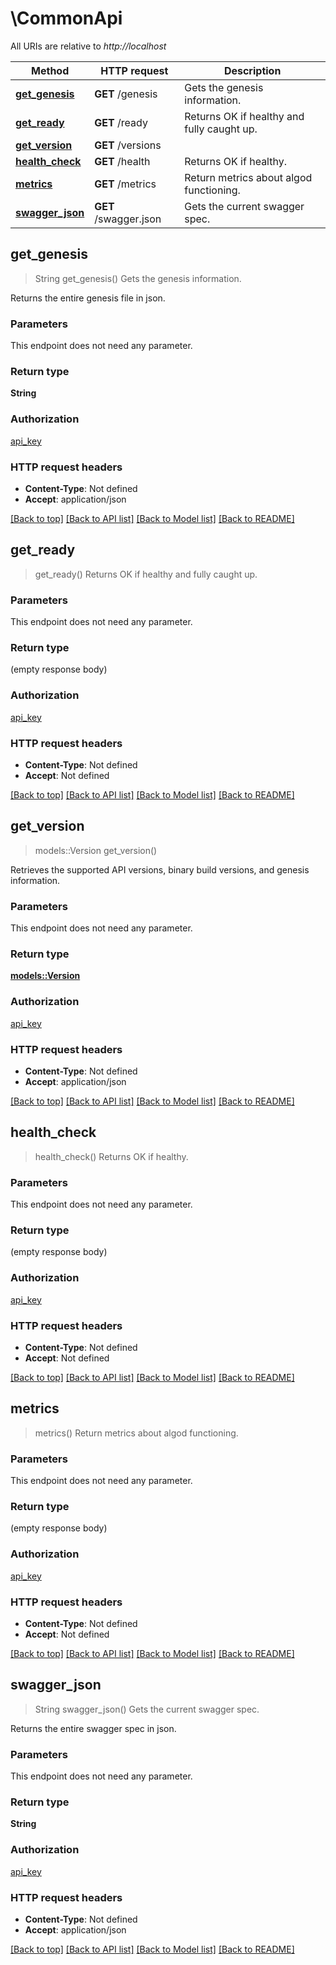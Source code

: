 # \CommonApi

All URIs are relative to *http://localhost*

Method | HTTP request | Description
------------- | ------------- | -------------
[**get_genesis**](CommonApi.md#get_genesis) | **GET** /genesis | Gets the genesis information.
[**get_ready**](CommonApi.md#get_ready) | **GET** /ready | Returns OK if healthy and fully caught up.
[**get_version**](CommonApi.md#get_version) | **GET** /versions | 
[**health_check**](CommonApi.md#health_check) | **GET** /health | Returns OK if healthy.
[**metrics**](CommonApi.md#metrics) | **GET** /metrics | Return metrics about algod functioning.
[**swagger_json**](CommonApi.md#swagger_json) | **GET** /swagger.json | Gets the current swagger spec.



## get_genesis

> String get_genesis()
Gets the genesis information.

Returns the entire genesis file in json.

### Parameters

This endpoint does not need any parameter.

### Return type

**String**

### Authorization

[api_key](../README.md#api_key)

### HTTP request headers

- **Content-Type**: Not defined
- **Accept**: application/json

[[Back to top]](#) [[Back to API list]](../README.md#documentation-for-api-endpoints) [[Back to Model list]](../README.md#documentation-for-models) [[Back to README]](../README.md)


## get_ready

> get_ready()
Returns OK if healthy and fully caught up.

### Parameters

This endpoint does not need any parameter.

### Return type

 (empty response body)

### Authorization

[api_key](../README.md#api_key)

### HTTP request headers

- **Content-Type**: Not defined
- **Accept**: Not defined

[[Back to top]](#) [[Back to API list]](../README.md#documentation-for-api-endpoints) [[Back to Model list]](../README.md#documentation-for-models) [[Back to README]](../README.md)


## get_version

> models::Version get_version()


Retrieves the supported API versions, binary build versions, and genesis information.

### Parameters

This endpoint does not need any parameter.

### Return type

[**models::Version**](Version.md)

### Authorization

[api_key](../README.md#api_key)

### HTTP request headers

- **Content-Type**: Not defined
- **Accept**: application/json

[[Back to top]](#) [[Back to API list]](../README.md#documentation-for-api-endpoints) [[Back to Model list]](../README.md#documentation-for-models) [[Back to README]](../README.md)


## health_check

> health_check()
Returns OK if healthy.

### Parameters

This endpoint does not need any parameter.

### Return type

 (empty response body)

### Authorization

[api_key](../README.md#api_key)

### HTTP request headers

- **Content-Type**: Not defined
- **Accept**: Not defined

[[Back to top]](#) [[Back to API list]](../README.md#documentation-for-api-endpoints) [[Back to Model list]](../README.md#documentation-for-models) [[Back to README]](../README.md)


## metrics

> metrics()
Return metrics about algod functioning.

### Parameters

This endpoint does not need any parameter.

### Return type

 (empty response body)

### Authorization

[api_key](../README.md#api_key)

### HTTP request headers

- **Content-Type**: Not defined
- **Accept**: Not defined

[[Back to top]](#) [[Back to API list]](../README.md#documentation-for-api-endpoints) [[Back to Model list]](../README.md#documentation-for-models) [[Back to README]](../README.md)


## swagger_json

> String swagger_json()
Gets the current swagger spec.

Returns the entire swagger spec in json.

### Parameters

This endpoint does not need any parameter.

### Return type

**String**

### Authorization

[api_key](../README.md#api_key)

### HTTP request headers

- **Content-Type**: Not defined
- **Accept**: application/json

[[Back to top]](#) [[Back to API list]](../README.md#documentation-for-api-endpoints) [[Back to Model list]](../README.md#documentation-for-models) [[Back to README]](../README.md)

